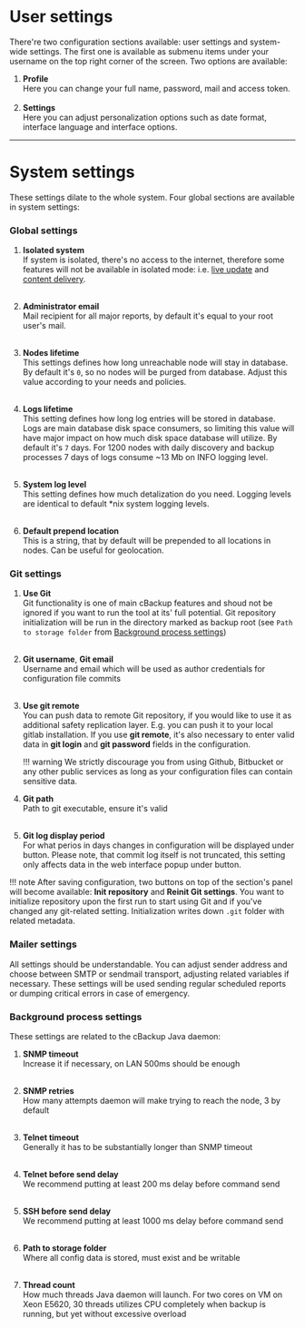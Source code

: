 # User settings

There're two configuration sections available: user settings and system-wide settings. The first one is available as submenu items under your username on the top right corner of the screen. Two options are available:

1. **Profile**<br>
    Here you can change your full name, password, mail and access token.<br><br>
2. **Settings**<br>
    Here you can adjust personalization options such as date format, interface language and interface options.
    
---------

# System settings

These settings dilate to the whole system. Four global sections are available in system settings:

### Global settings

1. **Isolated system**<br>
    If system is isolated, there's no access to the internet, therefore some features will not be available in isolated mode: i.e. [live update](update#live-update) and [content delivery](cds).<br><br> 

2. **Administrator email**<br>
    Mail recipient for all major reports, by default it's equal to your root user's mail.<br><br>

3. **Nodes lifetime**<br>
    This settings defines how long unreachable node will stay in database. By default it's `0`, so no nodes will be purged from database. Adjust this value according to your needs and policies.<br><br>

4. **Logs lifetime**<br>
    This setting defines how long log entries will be stored in database. Logs are main database disk space consumers, so limiting this value will have major impact on how much disk space database will utilize. By default it's `7` days. For 1200 nodes with daily discovery and backup processes 7 days of logs consume ~13 Mb on INFO logging level.<br><br>
    
5. **System log level**<br>
    This setting defines how much detalization do you need. Logging levels are identical to default *nix system logging levels.<br><br>
    
6. **Default prepend location**<br>
    This is a string, that by default will be prepended to all locations in nodes. Can be useful for geolocation.

### Git settings

1. **Use Git**<br>
    Git functionality is one of main cBackup features and shoud not be ignored if you want to run the tool at its' full potential. Git repository initialization will be run in the directory marked as backup root (see `Path to storage folder` from [Background process settings](#background-process-settings))<br><br>
    
2. **Git username**, **Git email**<br>
    Username and email which will be used as author credentials for configuration file commits<br><br>
    
4. **Use git remote**<br>
    You can push data to remote Git repository, if you would like to use it as additional safety replication layer. E.g. you can push it to your local gitlab installation. If you use **git remote**, it's also necessary to enter valid data in **git login** and **git password** fields in the configuration.
    
    !!! warning
         We strictly discourage you from using Github, Bitbucket or any other public services as long as your configuration files can contain sensitive data.
    
3. **Git path**<br>
    Path to git executable, ensure it's valid<br><br>
    
4. **Git log display period**<br>
    For what perios in days changes in configuration will be displayed under <i class="fa fa-undo"></i> button. Please note, that commit log itself is not truncated, this setting only affects data in the web interface popup under <i class="fa fa-undo"></i> button.
    
!!! note
    After saving configuration, two buttons on top of the section's panel will become available: **Init repository** and **Reinit Git settings**. You want to initialize repository upon the first run to start using Git and if you've changed any git-related setting. Initialization writes down `.git` folder with related metadata.

### Mailer settings

All settings should be understandable. You can adjust sender address and choose between SMTP or sendmail transport, adjusting related variables if necessary. These settings will be used sending regular scheduled reports or dumping critical errors in case of emergency.

### Background process settings

These settings are related to the cBackup Java daemon:

1. **SNMP timeout**<br>
    Increase it if necessary, on LAN 500ms should be enough<br><br>
    
2. **SNMP retries**<br>
    How many attempts daemon will make trying to reach the node, 3 by default<br><br>
    
3. **Telnet timeout**<br>
    Generally it has to be substantially longer than SNMP timeout<br><br>
    
4. **Telnet before send delay**<br>
    We recommend putting at least 200 ms delay before command send<br><br>
    
5. **SSH before send delay**<br>
    We recommend putting at least 1000 ms delay before command send<br><br>
    
6. **Path to storage folder**<br>
    Where all config data is stored, must exist and be writable<br><br>
    
7. **Thread count**<br>
    How much threads Java daemon will launch. For two cores on VM on Xeon E5620, 30 threads utilizes CPU completely when backup is running, but yet without excessive overload
